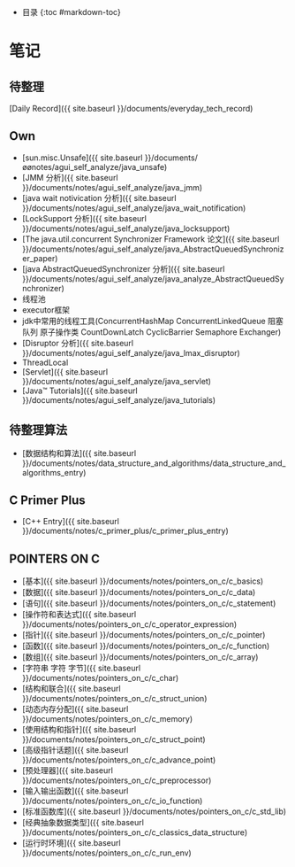 - 目录
{:toc #markdown-toc}	

# 笔记

## 待整理
[Daily Record]({{ site.baseurl }}/documents/everyday_tech_record)

## Own
- [sun.misc.Unsafe]({{ site.baseurl }}/documents/øønotes/agui_self_analyze/java_unsafe)
- [JMM 分析]({{ site.baseurl }}/documents/notes/agui_self_analyze/java_jmm)
- [java wait notivication 分析]({{ site.baseurl }}/documents/notes/agui_self_analyze/java_wait_notification) 
- [LockSupport 分析]({{ site.baseurl }}/documents/notes/agui_self_analyze/java_locksupport)
- [The java.util.concurrent Synchronizer Framework 论文]({{ site.baseurl }}/documents/notes/agui_self_analyze/java_AbstractQueuedSynchronizer_paper)
- [java AbstractQueuedSynchronizer 分析]({{ site.baseurl }}/documents/notes/agui_self_analyze/java_analyze_AbstractQueuedSynchronizer)
- 线程池
- executor框架
- jdk中常用的线程工具(ConcurrentHashMap ConcurrentLinkedQueue 阻塞队列 原子操作类 CountDownLatch CyclicBarrier Semaphore Exchanger)
- [Disruptor 分析]({{ site.baseurl }}/documents/notes/agui_self_analyze/java_lmax_disruptor)
- ThreadLocal
- [Servlet]({{ site.baseurl }}/documents/notes/agui_self_analyze/java_servlet)
- [Java™ Tutorials]({{ site.baseurl }}/documents/notes/agui_self_analyze/java_tutorials)

## 待整理算法
- [数据结构和算法]({{ site.baseurl }}/documents/notes/data_structure_and_algorithms/data_structure_and_algorithms_entry)



## C Primer Plus
- [C++ Entry]({{ site.baseurl }}/documents/notes/c_primer_plus/c_primer_plus_entry)



## POINTERS ON C
- [基本]({{ site.baseurl }}/documents/notes/pointers_on_c/c_basics)
- [数据]({{ site.baseurl }}/documents/notes/pointers_on_c/c_data)
- [语句]({{ site.baseurl }}/documents/notes/pointers_on_c/c_statement)
- [操作符和表达式]({{ site.baseurl }}/documents/notes/pointers_on_c/c_operator_expression)
- [指针]({{ site.baseurl }}/documents/notes/pointers_on_c/c_pointer)
- [函数]({{ site.baseurl }}/documents/notes/pointers_on_c/c_function)
- [数组]({{ site.baseurl }}/documents/notes/pointers_on_c/c_array)
- [字符串 字符 字节]({{ site.baseurl }}/documents/notes/pointers_on_c/c_char)
- [结构和联合]({{ site.baseurl }}/documents/notes/pointers_on_c/c_struct_union)
- [动态内存分配]({{ site.baseurl }}/documents/notes/pointers_on_c/c_memory)
- [使用结构和指针]({{ site.baseurl }}/documents/notes/pointers_on_c/c_struct_point)
- [高级指针话题]({{ site.baseurl }}/documents/notes/pointers_on_c/c_advance_point)
- [预处理器]({{ site.baseurl }}/documents/notes/pointers_on_c/c_preprocessor)
- [输入输出函数]({{ site.baseurl }}/documents/notes/pointers_on_c/c_io_function)
- [标准函数库]({{ site.baseurl }}/documents/notes/pointers_on_c/c_std_lib)
- [经典抽象数据类型]({{ site.baseurl }}/documents/notes/pointers_on_c/c_classics_data_structure)
- [运行时环境]({{ site.baseurl }}/documents/notes/pointers_on_c/c_run_env)






